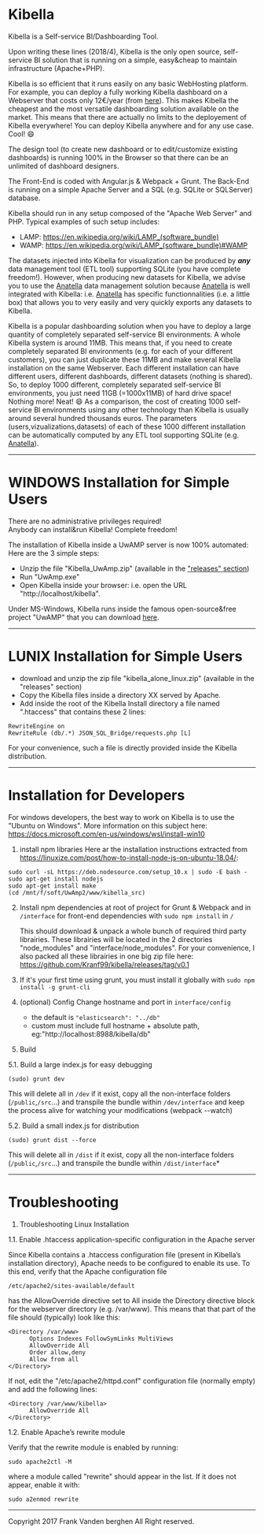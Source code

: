 # Kibella

Kibella is a Self-service BI/Dashboarding Tool.

Upon writing these lines (2018/4), Kibella is the only open source, self-service BI solution that is running on a simple, easy&cheap to maintain infrastructure (Apache+PHP). 

Kibella is so efficient that it runs easily on any basic WebHosting platform. For example, you can deploy a fully working Kibella dashboard on a Webserver that costs only 12€/year (from <a href="https://www.ovh.com/fr/hebergement-web/">here</a>). This makes Kibella the cheapest and the most versatile dashboarding solution available on the market. This means that there are actually no limits to the deployement of Kibella everywhere! You can deploy Kibella anywhere and for any use case. Cool! :smile:

The design tool (to create new dashboard or to edit/customize existing dashboards) is running 100% in the Browser so that there can be an unlimited of dashboard designers.

The Front-End is coded with Angular.js & Webpack + Grunt.
The Back-End is running on a simple Apache Server and a SQL (e.g. SQLite or SQLServer) database.

Kibella should run in any setup composed of the "Apache Web Server" and PHP.
Typical examples of such setup includes:
  * LAMP: https://en.wikipedia.org/wiki/LAMP_(software_bundle)
  * WAMP: https://en.wikipedia.org/wiki/LAMP_(software_bundle)#WAMP

The datasets injected into Kibella for visualization can be produced by <b>*any*</b> data management tool (ETL tool) supporting SQLite (you have complete freedom!). However, when producing new datasets for Kibella, we advise you to use the <a href="https://timi.eu/products-solutions/timi/anatella/">Anatella</a> data management solution because <a href="https://timi.eu/products-solutions/timi/anatella/">Anatella</a> is well integrated with Kibella: i.e. <a href="https://timi.eu/products-solutions/timi/anatella/">Anatella</a> has specific functionnalities (i.e. a little box) that allows you to very easily and very quickly exports any datasets to Kibella.

Kibella is a popular dashboarding solution when you have to deploy a large quantity of completely separated self-service BI environments. A whole Kibella system is around 11MB. This means that, if you need to create completely separated BI environments (e.g. for each of your different customers), you can just duplicate these 11MB and make several Kibella installation on the same Webserver. Each different installation can have different users, different dashboards, different datasets (nothing is shared). So, to deploy 1000 different, completely separated self-service BI environments, you just need 11GB (=1000x11MB) of hard drive space! Nothing more! Neat! :smile:  As a comparison, the cost of creating 1000 self-service BI environments using any other technology than Kibella is usually around several hundred thousands euros. The parameters (users,vizualizations,datasets) of each of these 1000 different installation can be automatically computed by any ETL tool supporting SQLite (e.g. <a href="https://timi.eu/products-solutions/timi/anatella/">Anatella</a>).


---
# WINDOWS Installation for Simple Users

There are no administrative privileges required! <br/>
Anybody can install&run Kibella! Complete freedom!<br/>

The installation of Kibella inside a UwAMP server is now 100% automated: <br/>
Here are the 3 simple steps:
* Unzip the file "Kibella_UwAmp.zip" (available in the <a href="https://github.com/Kranf99/kibella/releases">"releases" section</a>)
* Run "UwAmp.exe"
* Open Kibella inside your browser: i.e. open the URL "http://localhost/kibella".

Under MS-Windows, Kibella runs inside the famous open-source&free project "UwAMP" that you can download <a href="https://www.uwamp.com/en/">here</a>.


---
# LUNIX Installation for Simple Users

* download and unzip the zip file "kibella_alone_linux.zip" (available in the "releases" section)
* Copy the Kibella files inside a directory XX served by Apache.
* Add inside the root of the Kibella Install directory a file named ".htaccess" that contains these 2 lines:
```
RewriteEngine on
RewriteRule (db/.*) JSON_SQL_Bridge/requests.php [L]
```
For your convenience, such a file is directly provided inside the Kibella distribution.

---
# Installation for Developers

For windows developers, the best way to work on Kibella is to use the 
"Ubuntu on Windows". More information on this subject here:
  https://docs.microsoft.com/en-us/windows/wsl/install-win10

1. install npm libraries 
   Here ar the installation instructions extracted from https://linuxize.com/post/how-to-install-node-js-on-ubuntu-18.04/:
```
sudo curl -sL https://deb.nodesource.com/setup_10.x | sudo -E bash -
sudo apt-get install nodejs
sudo apt-get install make
(cd /mnt/f/soft/UwAmp2/www/kibella_src)
```

2. Install npm dependencies at root of project for Grunt & Webpack and in `/interface` for front-end dependencies with `sudo npm install` in `/`
   
   This should download & unpack a whole bunch of required third party librairies. These librairies will be located in the 2 directories "node_modules" and "interface/node_modules". For your convenience, I also packed all these librairies in one big zip file here: https://github.com/Kranf99/kibella/releases/tag/v0.1

3. If it's your first time using grunt, you must install it globally 
   with `sudo npm install -g grunt-cli`

4. (optional) Config
    Change hostname and port in `interface/config`
    * the default is `"elasticsearch": "../db"`
    * custom must include full hostname + absolute path, eg:"http://localhost:8988/kibella/db"

5. Build

 5.1. Build a large index.js for easy debugging
```
(sudo) grunt dev
```

 This will delete all in `/dev` if it exist, copy all the non-interface folders (`/public`,`/src`...) and transpile the bundle within `/dev/interface` and keep the process alive for watching your modifications (webpack --watch)

 5.2. Build a small index.js for distribution

```
(sudo) grunt dist --force
```

 This will delete all in `/dist` if it exist, copy all the non-interface folders (`/public`,`/src`...) and transpile the bundle within `/dist/interface`*


---
# Troubleshooting

1. Troubleshooting Linux Installation

 1.1. Enable .htaccess application-specific configuration in the Apache server

Since Kibella contains a .htaccess configuration file (present in Kibella’s 
installation directory), Apache needs to be configured to enable its use.
To this end, verify that the Apache configuration file 
```
/etc/apache2/sites-available/default 
```
has the AllowOverride directive set to All inside the Directory directive block 
for the webserver directory (e.g. /var/www). This means that that part of the 
file should (typically) look like this:
```
<Directory /var/www>
      Options Indexes FollowSymLinks MultiViews
      AllowOverride All
      Order allow,deny
      Allow from all
</Directory>
```
If not, edit the "/etc/apache2/httpd.conf" configuration file (normally empty) 
and add the following lines:
```
<Directory /var/www/kibella>
      AllowOverride All
</Directory>
```

 1.2. Enable Apache’s rewrite module

Verify that the rewrite module is enabled by running:
```
sudo apache2ctl -M
```
where a module called "rewrite" should appear in the list.
If it does not appear, enable it with:
```
sudo a2enmod rewrite
```

---
Copyright 2017 Frank Vanden berghen
All Right reserved.
